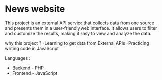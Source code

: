 # News website


This project is an external API service that collects data from one source and presents them in a user-friendly web interface. It allows users to filter and customize the results, making it easy to view and analyze the data.

why this project ? 
  -Learning to get data from External APIs 
  -Practicing writing code in JavaScript

Languages :
  - Backend - PHP
  - Frontend - JavaScript
